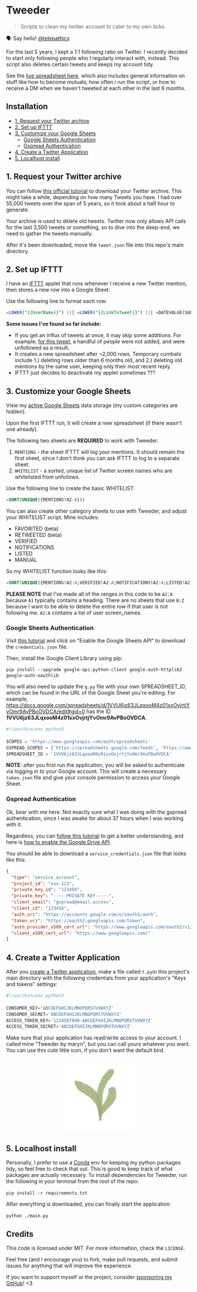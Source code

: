 # Tweeder <!-- omit in toc -->

> Scripts to clean my twitter account to cater to my own ticks.

🗣 Say hello! [@telepathics](https://twitter.com/telepathics)

For the last 5 years, I kept a 1:1 following ratio on Twitter.  I recently decided to start only following people who I regularly interact with, instead.  This script also deletes certain tweets and keeps my account tidy.

See the [live spreadsheet here](https://docs.google.com/spreadsheets/d/1VVU6jz63JLqxooM4z01xxOvjrtjYvOmr9AvPBoOVDCA/edit#gid=0), which also includes general information on stuff like how to become mutuals, how often i run the script, or how to receive a DM when we haven't tweeted at each other in the last 6 months.

## Installation <!-- omit in toc -->

- [1. Request your Twitter archive](#1-request-your-twitter-archive)
- [2. Set up IFTTT](#2-set-up-ifttt)
- [3. Customize your Google Sheets](#3-customize-your-google-sheets)
  - [Google Sheets Authentication](#google-sheets-authentication)
  - [Gspread Authentication](#gspread-authentication)
- [4. Create a Twitter Application](#4-create-a-twitter-application)
- [5. Localhost install](#5-localhost-install)

## 1. Request your Twitter archive

You can follow [this official tutorial](https://help.twitter.com/en/managing-your-account/how-to-download-your-twitter-archive) to download your Twitter archive.  This might take a while, depending on how many Tweets you have.  I had over 55,000 tweets over the span of 5 years, so it took about a half hour to generate.

Your archive is used to delete old tweets.  Twitter now only allows API calls for the last 3,500 tweets or something, so to dive into the deep-end, we need to gather the tweets manually.

After it's been downloaded, move the `tweet.json` file into this repo's main directory.

## 2. Set up IFTTT

I have an [IFTTT](https://ifttt.com/create) applet that runs whenever I receive a new Twitter mention, then stores a new row into a Google Sheet.

Use the following line to format each row:

```sql
=LOWER("{{UserName}}") ||| =LOWER("{{LinkToTweet}}") ||| =DATEVALUE(SUBSTITUTE("{{CreatedAt}}"," at "," "))
```

**Some issues I've found so far include:**

* If you get an influx of tweets at once, it may skip some additions.  For example, [for this tweet](https://twitter.com/telepathics/status/1208839624422051846), a handful of people were not added, and were unfollowed as a result.
* It creates a new spreadsheet after ~2,000 rows. Temporary combats include 1.) deleting rows older than 6 months old, and 2.) deleting old mentions by the same user, keeping only their most recent reply.
* IFTTT just decides to deactivate my applet sometimes ???


## 3. Customize your Google Sheets

View my [active Google Sheets](https://docs.google.com/spreadsheets/d/1VVU6jz63JLqxooM4z01xxOvjrtjYvOmr9AvPBoOVDCA/edit#gid=0) data storage (my custom categories are hidden).

Upon the first IFTTT run, it will create a new spreadsheet (if there wasn't one already).

The following two sheets are **REQUIRED** to work with Tweeder:

1. `MENTIONS` - the sheet IFTTT will log your mentions.  It should remain the first sheet, since I don't think you can ask IFTTT to log to a separate sheet.
2. `WHITELIST` - a sorted, unique list of Twitter screen names who are whitelisted from unfollows.

Use the following line to create the basic WHITELIST:

```sql
=SORT(UNIQUE({MENTIONS!A2:A}))
```

You can also create other category sheets to use with Tweeder, and adjust your WHITELIST script.  Mine includes:

* FAVORITED (beta)
* RETWEETED (beta)
* VERIFIED
* NOTIFICATIONS
* LISTED
* MANUAL

So my WHITELIST function looks like this:

```sql
=SORT(UNIQUE({MENTIONS!A2:A;VERIFIED!A2:A;NOTIFICATIONS!A2:A;LISTED!A2:A;MANUAL!A2:A}))
```

**PLEASE NOTE** that I've made all of the ranges in this code to be `A2:A` because `A1` typically contains a heading.  There are no sheets that use `B:Z` because I want to be able to delete the entire row if that user is not following me.  `A2:A` contains a list of user screen_names.

### Google Sheets Authentication

Visit [this tutorial](https://developers.google.com/sheets/api/quickstart/python) and click on "Enable the Google Sheets API" to download the `credentials.json` file.

Then, install the Google Client Library using pip:

```console
pip install --upgrade google-api-python-client google-auth-httplib2 google-auth-oauthlib
```

You will also need to update the `g.py` file with your own SPREADSHEET_ID, which can be found in the URL of the Google Sheet you're editing.  For example, https://docs.google.com/spreadsheets/d/1VVU6jz63JLqxooM4z01xxOvjrtjYvOmr9AvPBoOVDCA/edit#gid=0 has the ID **1VVU6jz63JLqxooM4z01xxOvjrtjYvOmr9AvPBoOVDCA**.

```python
#!/usr/bin/env python3

SCOPES = 'https://www.googleapis.com/auth/spreadsheets'
GSPREAD_SCOPES = ['https://spreadsheets.google.com/feeds', 'https://www.googleapis.com/auth/drive']
SPREADSHEET_ID = '1VVU6jz63JLqxooM4z01xxOvjrtjYvOmr9AvPBoOVDCA'
```

**NOTE**: after you first run the application, you will be asked to authenticate via logging in to your Google account.  This will create a necessary `token.json` file and give your console permission to access your Google Sheet.

### Gspread Authentication

Ok, bear with me here.  Not exactly sure what I was doing with the gspread authentication, since I was awake for about 37 hours when I was working with it.

Regardless, you can [follow this tutorial](https://gspread.readthedocs.io/en/latest/oauth2.html) to get a better understanding, and here is [how to enable the Google Drive API](https://developers.google.com/drive/api/v3/enable-drive-api).

You should be able to download a `service_credentials.json` file that looks like this:

```json
{
  "type": "service_account",
  "project_id": "xxx-123",
  "private_key_id": "123456",
  "private_key": "-----PRIVATE KEY-----",
  "client_email": "gspread@email.access",
  "client_id": "123456",
  "auth_uri": "https://accounts.google.com/o/oauth2/auth",
  "token_uri": "https://oauth2.googleapis.com/token",
  "auth_provider_x509_cert_url": "https://www.googleapis.com/oauth2/v1/certs",
  "client_x509_cert_url": "https://www.googleapis.com/"
}
```

## 4. Create a Twitter Application

After you [create a Twitter application](https://developer.twitter.com/en/apps), make a file called `t.py`in this project's main directory with the following credentials from your application's "Keys and tokens" settings:

```python
#!/usr/bin/env python3

CONSUMER_KEY='ABCDEFGHIJKLMNOPQRSTUVWXYZ'
CONSUMER_SECRET='ABCDEFGHIJKLMNOPQRSTUVWXYZ'
ACCESS_TOKEN_KEY='1234567890-ABCDEFGHIJKLMNOPQRSTUVWXYZ'
ACCESS_TOKEN_SECRET='ABCDEFGHIJKLMNOPQRSTUVWXYZ'
```

Make sure that your application has read/write access to your account.  I called mine "Tweeder by maryn", but you can call yours whatever you want.  You can use this cute little icon, if you don't want the default bird.

<p align="center">
  <img height="200" src="https://raw.githubusercontent.com/revertdata/tweeder/master/tweeder.PNG?token=ACZLNMUPMGJLG5UNCWANZS26CJINE">
</p>

## 5. Localhost install

Personally, I prefer to use a [Conda](https://formulae.brew.sh/cask/anaconda) env for keeping my python packages tidy, so feel free to check that out.  This is good to keep track of what packages are actually necessary.  To install dependencies for Tweeder, run the following in your terminal from the root of the repo:

`pip install -r requirements.txt`

After everything is downloaded, you can finally start the application:

`python ./main.py`

## Credits <!-- omit in toc -->

This code is licensed under MIT. For more information, check the `LICENSE`.

Feel free (and I encourage you) to fork, make pull requests, and submit issues for anything that will improve the experience.

If you want to support myself or the project, consider [sponsoring my GitHub](https://github.com/sponsors/revertdata)! <3
